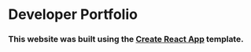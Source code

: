 # Developer Portfolio

### This website was built using the [Create React App](https://create-react-app.dev/) template.